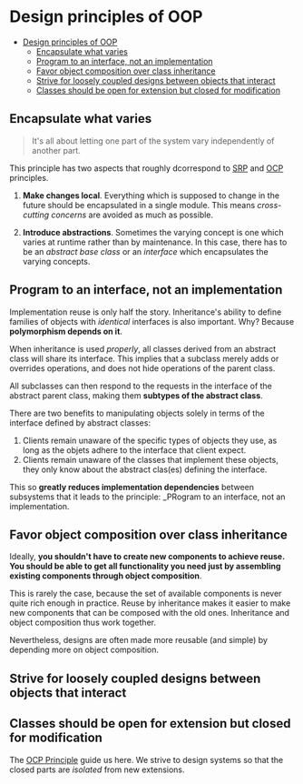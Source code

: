# Design principles of OOP

- [Design principles of OOP](#design-principles-of-oop)
  - [Encapsulate what varies](#encapsulate-what-varies)
  - [Program to an interface, not an implementation](#program-to-an-interface-not-an-implementation)
  - [Favor object composition over class inheritance](#favor-object-composition-over-class-inheritance)
  - [Strive for loosely coupled designs between objects that interact](#strive-for-loosely-coupled-designs-between-objects-that-interact)
  - [Classes should be open for extension but closed for modification](#classes-should-be-open-for-extension-but-closed-for-modification)

## Encapsulate what varies

> It's all about letting one part of the system vary independently of another part.

This principle has two aspects that roughly dcorrespond to [SRP](../../principles/solid/srp) and [OCP](../../principles/solid/ocp) principles.

1. **Make changes local**. Everything which is supposed to change in the future should be encapsulated in a single module. This means *cross-cutting concerns* are avoided as much as possible.

2. **Introduce abstractions**. Sometimes the varying concept is one which varies at runtime rather than by maintenance. In this case, there has to be an *abstract base class* or an *interface* which encapsulates the varying concepts.

## Program to an interface, not an implementation

Implementation reuse is only half the story. Inheritance's ability to define families of objects with _identical_ interfaces is also important. Why? Because __polymorphism depends on it__.

When inheritance is used _properly_, all classes derived from an abstract class will share its interface. This implies that a subclass merely adds or overrides operations, and does not hide operations of the parent class.

All subclasses can then respond to the requests in the interface of the abstract parent class, making them __subtypes of the abstract class__.

There are two benefits to manipulating objects solely in terms of the interface defined by abstract classes:

1. Clients remain unaware of the specific types of objects they use, as long as the objets adhere to the interface that client expect.
2. Clients remain unaware of the classes that implement these objects, they only know about the abstract clas(es) defining the interface.

This so __greatly reduces implementation dependencies__ between subsystems that it leads to the principle: _PRogram to an interface, not an implementation.

## Favor object composition over class inheritance

Ideally, __you shouldn't have to create new components to achieve reuse. You should be able to get all functionality you need just by assembling existing components through object composition__.

This is rarely the case, because the set of available components is never quite rich enough in practice. Reuse by inheritance makes it easier to make new components that can be composed with the old ones. Inheritance and object composition thus work together.

Nevertheless, designs are often made more reusable (and simple) by depending more on object composition.

## Strive for loosely coupled designs between objects that interact

## Classes should be open for extension but closed for modification

The [OCP Principle](../../principles/solid/ocp) guide us here. We strive to design systems so that the closed parts are *isolated* from new extensions.
